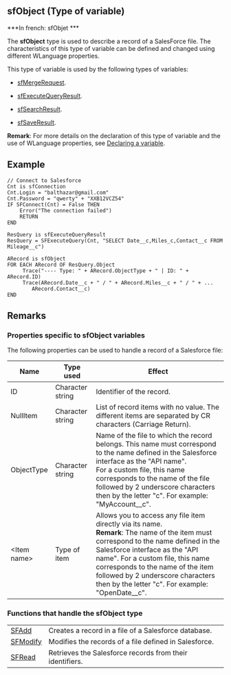 
## sfObject (Type of variable)

***In french: sfObjet ***
				



<a name="XUse"></a>
<a name="Use"></a>
<a name="description"></a>
The **sfObject** type is used to describe a record of a SalesForce file. The characteristics of this type of variable can be defined and changed using different WLanguage properties.

This type of variable is used by the following types of variables:

- [sfMergeRequest](../WDLang5/1000018506.md).

- [sfExecuteQueryResult](../WDLang5/1000018558.md).

- [sfSearchResult](../WDLang5/1000018525.md).

- [sfSaveResult](../WDLang5/1000018460.md).




**Remark**: For more details on the declaration of this type of variable and the use of WLanguage properties, see [Declaring a variable](../Motscles/1514032.md).


<a name="Example1"></a>
<a name="sample_code"></a>

## Example


```wl
// Connect to Salesforce
Cnt is sfConnection
Cnt.Login = "balthazar@gmail.com"
Cnt.Password = "qwerty" + "XXB12VCZ54" 
IF SFConnect(Cnt) = False THEN
	Error("The connection failed") 
	RETURN
END

ResQuery is sfExecuteQueryResult
ResQuery = SFExecuteQuery(Cnt, "SELECT Date__c,Miles_c,Contact__c FROM Mileage__c")

ARecord is sfObject
FOR EACH ARecord OF ResQuery.Object
	 Trace("---- Type: " + ARecord.ObjectType + " | ID: " + ARecord.ID)
	 Trace(ARecord.Date__c + " / " + ARecord.Miles__c + " / " + ...
		ARecord.Contact__c)
END
```

<a name="XSYNTAX"></a>


<a name="NOTE0"></a>
<a name="NOTE0_1"></a>

## Remarks




### Properties specific to sfObject variables
<a name="properties_specific_sfobject_variables_ELTPARAGRAPHE000057"></a>

The following properties can be used to handle a record of a Salesforce file:

| Name | Type used | Effect |
| --- | --- | --- |
| ID | Character string | Identifier of the record. |
| NullItem | Character string | List of record items with no value. The different items are separated by CR characters (Carriage Return). |
| ObjectType | Character string | Name of the file to which the record belongs. This name must correspond to the name defined in the Salesforce interface as the "API name".<br>For a custom file, this name corresponds to the name of the file followed by 2 underscore characters then by the letter "c". For example: "MyAccount__c". |
| &lt;Item name&gt; | Type of item | Allows you to access any file item directly via its name.<br>**Remark**: The name of the item must correspond to the name defined in the Salesforce interface as the "API name". For a custom file, this name corresponds to the name of the item followed by 2 underscore characters then by the letter "c". For example: "OpenDate__c". |


<a name="NOTE0_2"></a>


### Functions that handle the sfObject type
<a name="functions_that_handle_the_sfobject_type_ELTPARAGRAPHE000099"></a>




|   |   |
| --- | --- |
| [SFAdd](../WDLang5/1000018463.md) | Creates a record in a file of a Salesforce database. |
| [SFModify](../WDLang5/1000018478.md) | Modifies the records of a file defined in Salesforce. |
| [SFRead](../WDLang5/1000018524.md) | Retrieves the Salesforce records from their identifiers. |






